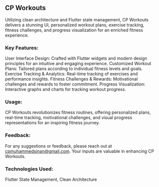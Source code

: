 ## CP Workouts

Utilizing clean architecture and Flutter state management, CP Workouts delivers a stunning UI, personalized workout plans, exercise tracking, fitness challenges, and progress visualization for an enriched fitness experience.

### Key Features:

User Interface Design: Crafted with Flutter widgets and modern design principles for an intuitive and engaging experience.
Customized Workout Plans: Tailored plans according to individual fitness levels and goals.
Exercise Tracking & Analytics: Real-time tracking of exercises and performance insights.
Fitness Challenges & Rewards: Motivational challenges and rewards to foster commitment.
Progress Visualization: Interactive graphs and charts for tracking workout progress.

### Usage:
CP Workouts revolutionizes fitness routines, offering personalized plans, real-time tracking, motivational challenges, and visual progress representations for an inspiring fitness journey.

### Feedback:
For any suggestions or feedback, please reach out at cpmuhammedsinan@gmail.com. Your inputs are valuable in enhancing CP Workouts.

### Technologies Used:
Flutter State Management, Clean Architecture
